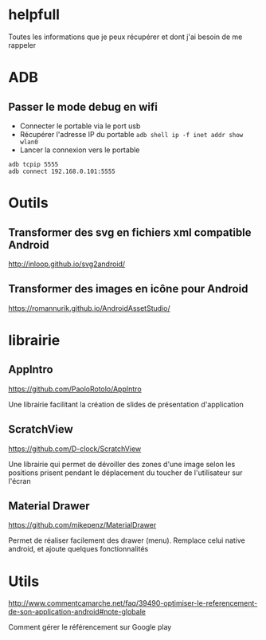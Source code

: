 # helpfull
Toutes les informations que je peux récupérer et dont j'ai besoin de me rappeler

# ADB
## Passer le mode debug en wifi
* Connecter le portable via le port usb
* Récupérer l'adresse IP du portable `adb shell ip -f inet addr show wlan0`
* Lancer la connexion vers le portable 
```
adb tcpip 5555
adb connect 192.168.0.101:5555
```

# Outils
## Transformer des svg en fichiers xml compatible Android
http://inloop.github.io/svg2android/

## Transformer des images en icône pour Android
https://romannurik.github.io/AndroidAssetStudio/

# librairie
## AppIntro
https://github.com/PaoloRotolo/AppIntro

Une librairie facilitant la création de slides de présentation d'application

## ScratchView
https://github.com/D-clock/ScratchView

Une librairie qui permet de dévoiller des zones d'une image selon les positions prisent pendant le déplacement du toucher de l'utilisateur sur l'écran

## Material Drawer
https://github.com/mikepenz/MaterialDrawer

Permet de réaliser facilement des drawer (menu). Remplace celui native android, et ajoute quelques fonctionnalités

# Utils
http://www.commentcamarche.net/faq/39490-optimiser-le-referencement-de-son-application-android#note-globale

Comment gérer le référencement sur Google play
